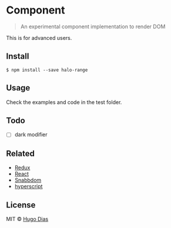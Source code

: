 # Component 
> An experimental component implementation to render DOM

This is for advanced users.


## Install

```
$ npm install --save halo-range
```

## Usage
Check the examples and code in the test folder.


## Todo
- [ ] dark modifier

## Related
- [Redux]()
- [React]()
- [Snabbdom]()
- [hyperscript]()

## License

MIT © [Hugo Dias](http://hugodias.me)
